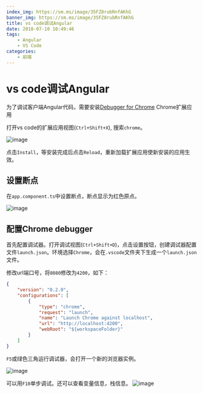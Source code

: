 ```yaml
---
index_img: https://sm.ms/image/35FZ8rubRnfAKhG
banner_img: https://sm.ms/image/35FZ8rubRnfAKhG
title: vs code调试Angular
date: 2018-07-10 10:49:46
tags:
    - Angular
    - VS Code
categories:
    - 前端
---
```


# vs code调试Angular
为了调试客户端Angular代码，需要安装[Debugger for Chrome](https://marketplace.visualstudio.com/items?itemName=msjsdiag.debugger-for-chrome) Chrome扩展应用

打开vs code的扩展应用视图(`Ctrl+Shift+X`), 搜索`chrome`。

![image](https://code.visualstudio.com/assets/docs/nodejs/reactjs/debugger-for-chrome.png)

点击`Install`，等安装完成后点击`Reload`，重新加载扩展应用使新安装的应用生效。

## 设置断点

在`app.component.ts`中设置断点，断点显示为红色原点。

![image](https://code.visualstudio.com/assets/docs/nodejs/angular/breakpoint.png)

## 配置Chrome debugger
首先配置调试器。打开调试视图(`Ctrl+Shift+D`)，点击设置按钮，创建调试器配置文件`launch.json`。环境选择`Chrome`，会在`.vscode`文件夹下生成一个`launch.json`文件。

修改url端口号，将`8080`修改为`4200`，如下：

```json
{
    "version": "0.2.0",
    "configurations": [
        {
            "type": "chrome",
            "request": "launch",
            "name": "Launch Chrome against localhost",
            "url": "http://localhost:4200",
            "webRoot": "${workspaceFolder}"
        }
    ]
}
```

`F5`或绿色三角运行调试器，会打开一个新的浏览器实例。

![image](https://code.visualstudio.com/assets/docs/nodejs/angular/hit-breakpoint.png)

可以用`F10`单步调试。还可以查看变量信息，栈信息。
![image](https://code.visualstudio.com/assets/docs/nodejs/angular/debug-variable.png)
